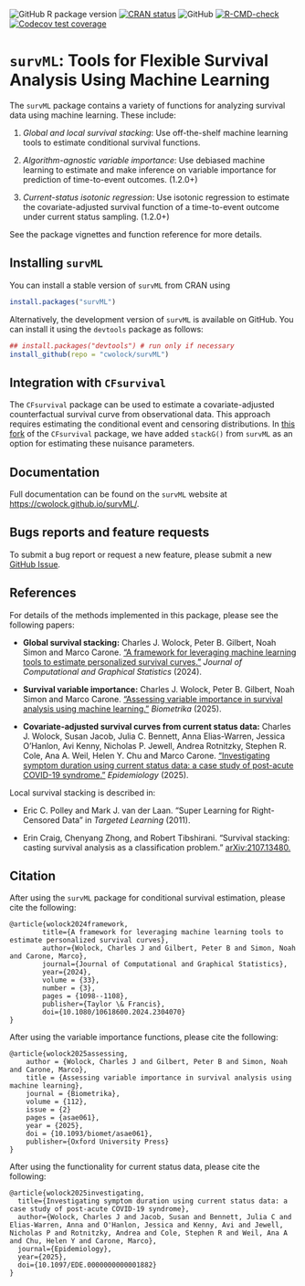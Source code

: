 
<!-- README.md is generated from README.Rmd. Please edit that file -->

<!-- badges: start  -->

![GitHub R package
version](https://img.shields.io/github/r-package/v/cwolock/survML)
[![CRAN
status](https://www.r-pkg.org/badges/version/survML)](https://CRAN.R-project.org/package=survML)
![GitHub](https://img.shields.io/github/license/cwolock/survML)
[![R-CMD-check](https://github.com/cwolock/survML/actions/workflows/R-CMD-check.yml/badge.svg)](https://github.com/cwolock/survML/actions/workflows/R-CMD-check.yml)
[![Codecov test
coverage](https://codecov.io/gh/cwolock/survML/branch/main/graph/badge.svg)](https://app.codecov.io/gh/cwolock/survML?branch=main)

<!-- badges: end -->

# `survML`: Tools for Flexible Survival Analysis Using Machine Learning

The `survML` package contains a variety of functions for analyzing
survival data using machine learning. These include:

1.  *Global and local survival stacking*: Use off-the-shelf machine
    learning tools to estimate conditional survival functions.

2.  *Algorithm-agnostic variable importance*: Use debiased machine
    learning to estimate and make inference on variable importance for
    prediction of time-to-event outcomes. (1.2.0+)

3.  *Current-status isotonic regression*: Use isotonic regression to
    estimate the covariate-adjusted survival function of a time-to-event
    outcome under current status sampling. (1.2.0+)

See the package vignettes and function reference for more details.

## Installing `survML`

You can install a stable version of `survML` from CRAN using

``` r
install.packages("survML")
```

Alternatively, the development version of `survML` is available on
GitHub. You can install it using the `devtools` package as follows:

``` r
## install.packages("devtools") # run only if necessary
install_github(repo = "cwolock/survML")
```

## Integration with `CFsurvival`

The `CFsurvival` package can be used to estimate a covariate-adjusted
counterfactual survival curve from observational data. This approach
requires estimating the conditional event and censoring distributions.
In [this fork](https://github.com/cwolock/CFsurvival) of the
`CFsurvival` package, we have added `stackG()` from `survML` as an
option for estimating these nuisance parameters.

## Documentation

Full documentation can be found on the `survML` website at
<https://cwolock.github.io/survML/>.

## Bugs reports and feature requests

To submit a bug report or request a new feature, please submit a new
[GitHub Issue](https://github.com/cwolock/survML/issues).

## References

For details of the methods implemented in this package, please see the
following papers:

- **Global survival stacking:** Charles J. Wolock, Peter B. Gilbert,
  Noah Simon and Marco Carone. [“A framework for leveraging machine
  learning tools to estimate personalized survival
  curves.”](https://doi.org/10.1080/10618600.2024.2304070) *Journal of
  Computational and Graphical Statistics* (2024).

- **Survival variable importance:** Charles J. Wolock, Peter B. Gilbert,
  Noah Simon and Marco Carone. [“Assessing variable importance in
  survival analysis using machine
  learning.”](https://doi.org/10.1093/biomet/asae061) *Biometrika*
  (2025).

- **Covariate-adjusted survival curves from current status data:**
  Charles J. Wolock, Susan Jacob, Julia C. Bennett, Anna Elias-Warren,
  Jessica O’Hanlon, Avi Kenny, Nicholas P. Jewell, Andrea Rotnitzky,
  Stephen R. Cole, Ana A. Weil, Helen Y. Chu and Marco Carone.
  [“Investigating symptom duration using current status data: a case
  study of post-acute COVID-19
  syndrome.”](https://doi.org/10.1097/EDE.0000000000001882)
  *Epidemiology* (2025).

Local survival stacking is described in:

- Eric C. Polley and Mark J. van der Laan. “Super Learning for
  Right-Censored Data” in *Targeted Learning* (2011).

- Erin Craig, Chenyang Zhong, and Robert Tibshirani. “Survival stacking:
  casting survival analysis as a classification problem.”
  [arXiv:2107.13480.](https://arxiv.org/abs/2107.13480)

## Citation

After using the `survML` package for conditional survival estimation,
please cite the following:

    @article{wolock2024framework,
            title={A framework for leveraging machine learning tools to estimate personalized survival curves},
            author={Wolock, Charles J and Gilbert, Peter B and Simon, Noah and Carone, Marco},
            journal={Journal of Computational and Graphical Statistics},
            year={2024},
            volume = {33},
            number = {3},
            pages = {1098--1108},
            publisher={Taylor \& Francis},
            doi={10.1080/10618600.2024.2304070}
    }

After using the variable importance functions, please cite the
following:

    @article{wolock2025assessing,
        author = {Wolock, Charles J and Gilbert, Peter B and Simon, Noah and Carone, Marco},
        title = {Assessing variable importance in survival analysis using machine learning},
        journal = {Biometrika},
        volume = {112},
        issue = {2}
        pages = {asae061},
        year = {2025},
        doi = {10.1093/biomet/asae061},
        publisher={Oxford University Press}
    }

After using the functionality for current status data, please cite the
following:

    @article{wolock2025investigating,
      title={Investigating symptom duration using current status data: a case study of post-acute COVID-19 syndrome},
      author={Wolock, Charles J and Jacob, Susan and Bennett, Julia C and Elias-Warren, Anna and O'Hanlon, Jessica and Kenny, Avi and Jewell, Nicholas P and Rotnitzky, Andrea and Cole, Stephen R and Weil, Ana A and Chu, Helen Y and Carone, Marco},
      journal={Epidemiology},
      year={2025},
      doi={10.1097/EDE.0000000000001882}
    }
